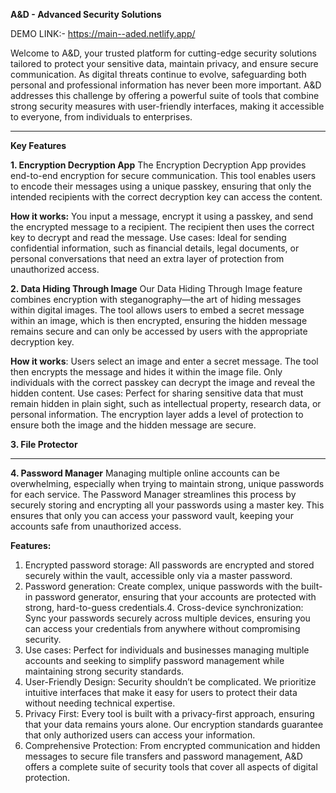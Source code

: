 **A&D - Advanced Security Solutions**

DEMO LINK:- https://main--aded.netlify.app/


Welcome to A&D, your trusted platform for cutting-edge security solutions tailored to protect your sensitive data, maintain privacy, and ensure secure communication. As digital threats continue to evolve, safeguarding both personal and professional information has never been more important. A&D addresses this challenge by offering a powerful suite of tools that combine strong security measures with user-friendly interfaces, making it accessible to everyone, from individuals to enterprises.
____
**Key Features**

**1. Encryption Decryption App**
The Encryption Decryption App provides end-to-end encryption for secure communication. This tool enables users to encode their messages using a unique passkey, ensuring that only the intended recipients with the correct decryption key can access the content.

**How it works:** You input a message, encrypt it using a passkey, and send the encrypted message to a recipient. The recipient then uses the correct key to decrypt and read the message.
Use cases: Ideal for sending confidential information, such as financial details, legal documents, or personal conversations that need an extra layer of protection from unauthorized access.

**2. Data Hiding Through Image**
Our Data Hiding Through Image feature combines encryption with steganography—the art of hiding messages within digital images. The tool allows users to embed a secret message within an image, which is then encrypted, ensuring the hidden message remains secure and can only be accessed by users with the appropriate decryption key.

**How it works**: Users select an image and enter a secret message. The tool then encrypts the message and hides it within the image file. Only individuals with the correct passkey can decrypt the image and reveal the hidden content.
Use cases: Perfect for sharing sensitive data that must remain hidden in plain sight, such as intellectual property, research data, or personal information. The encryption layer adds a level of protection to ensure both the image and the hidden message are secure.

**3. File Protector**
____

**4. Password Manager**
Managing multiple online accounts can be overwhelming, especially when trying to maintain strong, unique passwords for each service. The Password Manager streamlines this process by securely storing and encrypting all your passwords using a master key. This ensures that only you can access your password vault, keeping your accounts safe from unauthorized access.

**Features:**
1. Encrypted password storage: All passwords are encrypted and stored securely within the vault, accessible only via a master password.
2. Password generation: Create complex, unique passwords with the built-in password generator, ensuring that your accounts are protected with strong, hard-to-guess credentials.4. Cross-device synchronization: Sync your passwords securely across multiple devices, ensuring you can access your credentials from anywhere without compromising security.
3. Use cases: Perfect for individuals and businesses managing multiple accounts and seeking to simplify password management while maintaining strong security standards.
4. User-Friendly Design: Security shouldn’t be complicated. We prioritize intuitive interfaces that make it easy for users to protect their data without needing technical expertise.
5. Privacy First: Every tool is built with a privacy-first approach, ensuring that your data remains yours alone. Our encryption standards guarantee that only authorized users can access your information.
6. Comprehensive Protection: From encrypted communication and hidden messages to secure file transfers and password management, A&D offers a complete suite of security tools that cover all aspects of digital protection.
